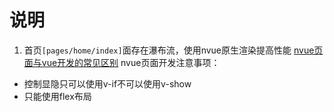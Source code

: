 # 说明
1. 首页`[pages/home/index]`面存在瀑布流，使用nvue原生渲染提高性能
[nvue页面与vue开发的常见区别](https://uniapp.dcloud.net.cn/tutorial/nvue-outline.html#_1-%E6%96%B0%E5%BB%BA-nvue-%E9%A1%B5%E9%9D%A2)
nvue页面开发注意事项：
* 控制显隐只可以使用v-if不可以使用v-show
* 只能使用flex布局